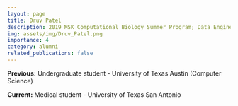 ```yaml
---
layout: page
title: Druv Patel
description: 2019 MSK Computational Biology Summer Program; Data Engineer, MSK-MIND
img: assets/img/Druv_Patel.png
importance: 4
category: alumni
related_publications: false
---
```


**Previous:** Undergraduate student - University of Texas Austin (Computer Science)

**Current:** Medical student - University of Texas San Antonio

